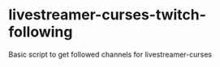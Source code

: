 # livestreamer-curses-twitch-following
Basic script to get followed channels for livestreamer-curses
